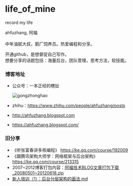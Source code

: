 # life_of_mine
record my life

ahfuzhang, 阿福<br/>
<br/>中年油腻大叔，鹅厂饲养员。热爱编程和分享。

开通github，是想督促自己写作。<br/>
想要分享的话题包括：海量后台，团队管理，思考方法，软技能。<br/>

### 博客地址

* 公众号：一本正经的瞎扯

    ![gongzhonghao](D:\source\github.com\ahfuzhang\life_of_mine\images\gongzhonghao.png)

* zhihu：https://www.zhihu.com/people/ahfuzhang/posts

* http://ahfuzhang.blogspot.com

* https://ahfuzhang.blogspot.com/



### 旧分享

* 《听张富春讲多核编程》   https://ke.qq.com/course/192009
*  《跟腾讯架构大师学：网络框架与后台架构》   https://ke.qq.com/course/213315
* 2007~2012博客打包内容：[阿福技术BLOG文章打包下载_20080501~20120618.zip](wrting/阿福技术BLOG文章打包下载_20080501~20120618.zip)
* [新人培训（1）：后台分层架构的画法.md](writing/新人培训（1）：后台分层架构的画法.md)


